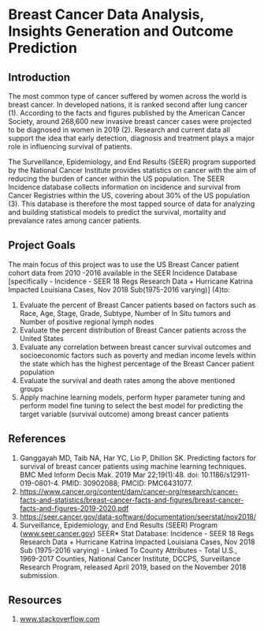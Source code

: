 # Breast Cancer Data Analysis, Insights Generation and Outcome Prediction

## Introduction

The most common type of cancer suffered by women across the world is breast cancer. In developed nations, it is ranked second after lung cancer (1). According to the facts and figures published by the American Cancer Society, around 268,600 new invasive breast cancer cases were projected to  be diagnosed in women in 2019 (2). Research and current data all support the idea that early detection, diagnosis and treatment plays a major role in influencing survival of patients.  

The Surveillance, Epidemiology, and End Results (SEER) program supported by the National Cancer Institute provides statistics on cancer with the aim of reducing the burden of cancer within the US population. The SEER Incidence database collects information on incidence and survival from Cancer Registries within the US, covering about 30% of the US population (3). This database is therefore the most tapped source of data for analyzing and building statistical models to predict the survival, mortality and prevalance rates among cancer patients.  

## Project Goals

The main focus of this project was to use the US Breast Cancer patient cohort data from 2010 -2016 available in the SEER Incidence Database [specifically - Incidence - SEER 18 Regs Research Data + Hurricane Katrina Impacted Louisiana Cases, Nov 2018 Sub(1975-2016 varying)] (4)to:  

1. Evaluate the percent of Breast Cancer patients based on factors such as Race, Age, Stage, Grade, Subtype, Number of In Situ tumors and Number of positive regional lymph nodes
2. Evaluate the percent distribution of Breast Cancer patients across the United States  
3.	Evaluate any correlation between breast cancer survival outcomes and socioeconomic factors such as poverty and median income levels within the state which has the highest percentage of the Breast Cancer patient population
4.	Evaluate the survival and death rates among the above mentioned groups
5.	Apply machine learning models, perform hyper parameter tuning and perform model fine tuning to select the best model for predicting the target variable (survival outcome) among breast cancer patients 
 
## References

1.	Ganggayah MD, Taib NA, Har YC, Lio P, Dhillon SK. Predicting factors for survival of breast cancer patients using machine learning techniques. BMC Med Inform Decis Mak. 2019 Mar 22;19(1):48. doi: 10.1186/s12911-019-0801-4. PMID: 30902088; PMCID: PMC6431077.
2.	https://www.cancer.org/content/dam/cancer-org/research/cancer-facts-and-statistics/breast-cancer-facts-and-figures/breast-cancer-facts-and-figures-2019-2020.pdf
3.	https://seer.cancer.gov/data-software/documentation/seerstat/nov2018/
4. Surveillance, Epidemiology, and End Results (SEER) Program (www.seer.cancer.gov) SEER* Stat Database: Incidence - SEER 18 Regs Research Data + Hurricane Katrina Impacted Louisiana Cases, Nov 2018 Sub (1975-2016 varying) - Linked To County Attributes - Total U.S., 1969-2017 Counties, National Cancer Institute, DCCPS, Surveillance Research Program, released April 2019, based on the November 2018 submission.

## Resources

1. www.stackoverflow.com

